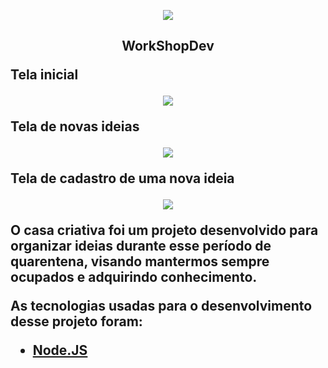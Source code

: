 
<p align="center"> <img src="https://uploaddeimagens.com.br/images/002/567/949/original/logo.png?1585928891"></p>
<h2><p align="center"><strong> WorkShopDev 


 <strong>Tela inicial</strong>


<p align="center">
<img src="https://uploaddeimagens.com.br/images/002/567/953/original/home.PNG?1585928983">
</p>

<strong>Tela de novas ideias</strong>


<p align="center">
<img src="https://uploaddeimagens.com.br/images/002/567/957/original/home1.PNG?1585929057">
</p>


<strong>Tela de cadastro de uma nova ideia</strong>


<p align="center">
<img src="https://uploaddeimagens.com.br/images/002/567/962/original/form.PNG?1585929122">
</p>



<p> 
O casa criativa foi um projeto desenvolvido para organizar ideias durante esse período de quarentena, visando mantermos sempre ocupados e adquirindo conhecimento.</P> 
<P> As tecnologias usadas para o desenvolvimento desse projeto foram:</p>

 - <a href="https://nodejs.org/en/">Node.JS</a>

 
